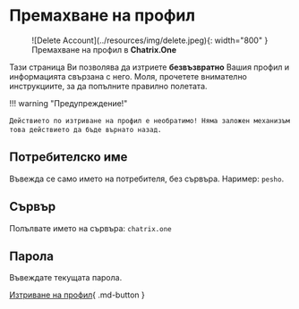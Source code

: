 # Премахване на профил

<figure markdown>
   ![Delete Account](../resources/img/delete.jpeg){: width="800" }
   <figcaption>Премахване на профил в <b>Chatrix.One</b></figcaption>
</figure>

Тази страница Ви позволява да изтриете **безвъзвратно** Вашия профил и информацията свързана с него. Моля, прочетете внимателно инструкциите, за да попълните правилно полетата.

!!! warning "Предупреждение!"

    Действието по изтриване на профил е необратимо! Няма заложен механизъм това действието да бъде върнато назад.

## Потребителско име

Въвежда се само името на потребителя, без сървъра. Наример: `pesho`.

## Сървър

Полълвате името на сървъра: `chatrix.one`

## Парола

Въвеждате текущата парола.

[Изтриване на профил](https://chatrix.one/user/delete/){ .md-button }
